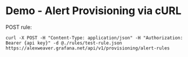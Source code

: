 # Demo - Alert Provisioning via cURL

POST rule:
```
curl -X POST -H "Content-Type: application/json" -H "Authorization: Bearer {api key}" -d @./rules/test-rule.json https://alexweaver.grafana.net/api/v1/provisioning/alert-rules
```
